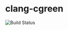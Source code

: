 # clang-cgreen

![Build Status](https://travis-ci.org/cyber-dojo-languages/clang-cgreen.svg?branch=master)

